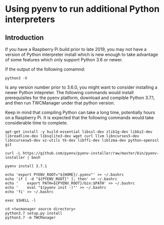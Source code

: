 # Using pyenv to run additional Python interpreters

## Introduction

If you have a Raspberry Pi build prior to late 2019, you may not have a version of Python interpreter install which is new enough to take advantage of some features which only support Python 3.6 or newer.

If the output of the following comamnd:

```
python3 -V
```

Is any version number prior to 3.6.0, you might want to consider installing a newer Python intepreter. The following commands would install prerequisites for the pyenv platform, download and compible Python 3.7.1, and then run TWCManager under that python version.

Keep in mind that compiling Python can take a long time, potentially hours on a Raspberry Pi. It is expected that the following commands would take considerable time to complete.

```
apt-get install -y build-essential libssl-dev zlib1g-dev libbz2-dev libreadline-dev libsqlite3-dev wget curl llvm libncurses5-dev libncursesw5-dev xz-utils tk-dev libffi-dev liblzma-dev python-openssl git

curl -L https://github.com/pyenv/pyenv-installer/raw/master/bin/pyenv-installer | bash

pyenv install 3.7.1

echo 'export PYENV_ROOT="${HOME}/.pyenv"' >> ~/.bashrc
echo 'if [ -d "${PYENV_ROOT}" ]; then' >> ~/.bashrc
echo '    export PATH=${PYENV_ROOT}/bin:$PATH' >> ~/.bashrc
echo '    eval "$(pyenv init -)"' >> ~/.bashrc
echo 'fi' >> ~/.bashrc

exec $SHELL -l

cd <twcmanager source directory>
python3.7 setup.py install
python3.7 -m TWCManager
```
